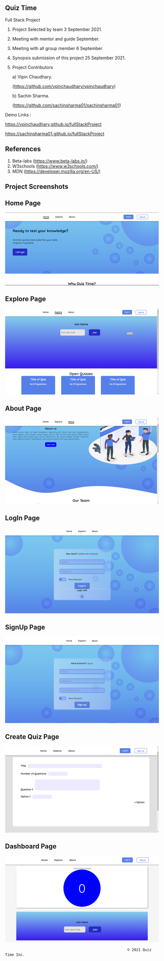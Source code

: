 ## Quiz Time 
Full Stack Project

1. Project Selected by team 3 September 2021.
2. Meeting with mentor and guide September.
3. Meeting with all group member 6 September.
4. Synopsis submission of this project 25 September 2021.
5. Project Contributors

    a) Vipin Chaudhary.

    (https://github.com/vpinchaudhary/vpinchaudhary)

    b) Sachin Sharma.

    (https://github.com/sachinsharma01/sachinsharma01)

Demo Links : 

https://vpinchaudhary.github.io/fullStackProject

https://sachinsharma01.github.io/fullStackProject

## References
1. Beta-labs (https://www.beta-labs.in/)
2. W3schools (https://www.w3schools.com/)
3. MDN (https://developer.mozilla.org/en-US/)

## Project Screenshots

## Home Page
![](2021-09-22-12-12-15.png)

## Explore Page
![](2021-09-22-12-16-13.png)

## About Page
![](2021-09-22-12-18-07.png)

## LogIn Page
![](2021-09-22-12-18-48.png)

## SignUp Page
![](2021-09-22-12-26-12.png)

## Create Quiz Page
![](2021-09-22-12-33-36.png)

## Dashboard Page
![](2021-09-22-12-34-38.png)

                                                            © 2021 Quiz Time Inc.